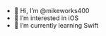 - 👋 Hi, I’m @mikeworks400
- 👀 I’m interested in iOS
- 🌱 I’m currently learning Swift

<!---
mikeworks400/mikeworks400 is a ✨ special ✨ repository because its `README.md` (this file) appears on your GitHub profile.
You can click the Preview link to take a look at your changes.
--->
